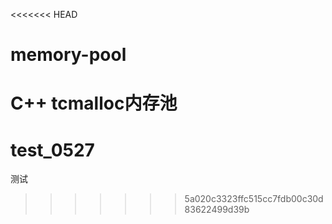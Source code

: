 <<<<<<< HEAD
# memory-pool
C++ tcmalloc内存池
=======
# test_0527
测试
>>>>>>> 5a020c3323ffc515cc7fdb00c30d83622499d39b
